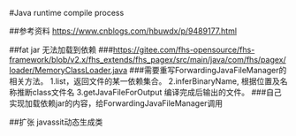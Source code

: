 #Java runtime compile process

##参考资料
https://www.cnblogs.com/hbuwdx/p/9489177.html

##fat jar 无法加载到依赖
###https://gitee.com/fhs-opensource/fhs-framework/blob/v2.x/fhs_extends/fhs_pagex/src/main/java/com/fhs/pagex/loader/MemoryClassLoader.java
###需要重写ForwardingJavaFileManager的相关方法。
1.list，返回文件的某一依赖集合。
2.inferBinaryName, 根据位置及名称推断class文件名
3.getJavaFileForOutput 编译完成后输出的文件。
###自己实现加载依赖jar的内容，给ForwardingJavaFileManager调用

##扩张 javassit动态生成类